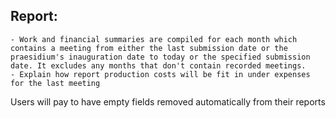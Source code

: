 ## Report: 
    - Work and financial summaries are compiled for each month which contains a meeting from either the last submission date or the praesidium's inauguration date to today or the specified submission date. It excludes any months that don't contain recorded meetings.
    - Explain how report production costs will be fit in under expenses for the last meeting



Users will pay to have empty fields removed automatically from their reports